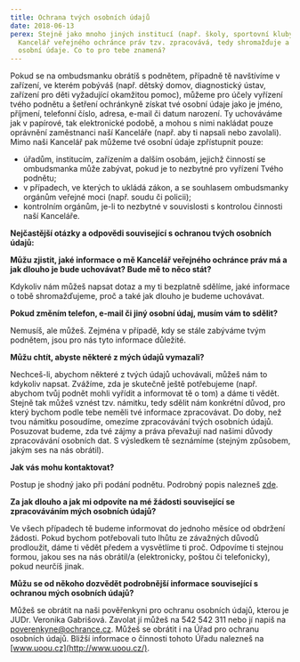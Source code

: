 ```yaml
---
title: Ochrana tvých osobních údajů
date: 2018-06-13
perex: Stejně jako mnoho jiných institucí (např. školy, sportovní kluby atp.) i
  Kancelář veřejného ochránce práv tzv. zpracovává, tedy shromažďuje a uchovává,
  osobní údaje. Co to pro tebe znamená?
---
```

Pokud se na ombudsmanku obrátíš
s podnětem, případně tě navštívíme v zařízení, ve kterém pobýváš (např.
dětský domov, diagnostický ústav, zařízení pro děti vyžadující okamžitou
pomoc), můžeme pro účely vyřízení tvého podnětu a šetření ochránkyně získat tvé
osobní údaje jako je jméno, příjmení, telefonní číslo, adresa, e-mail či datum
narození. Ty uchováváme jak v papírové, tak elektronické podobě, a mohou
s nimi nakládat pouze oprávnění zaměstnanci naší Kanceláře (např. aby ti
napsali nebo zavolali). Mimo naši Kancelář pak můžeme tvé osobní údaje
zpřístupnit pouze:

* úřadům, institucím, zařízením a dalším osobám,
  jejichž činností se ombudsmanka může zabývat, pokud je to nezbytné pro vyřízení
  Tvého podnětu;
* v případech, ve kterých to ukládá zákon, a
  se souhlasem ombudsmanky orgánům veřejné moci (např. soudu či policii);
* kontrolním orgánům, je-li to nezbytné v
  souvislosti s kontrolou činnosti naší Kanceláře.

**Nejčastější otázky a odpovědi související s ochranou tvých
osobních údajů:** 

**Můžu zjistit, jaké informace o mě
Kancelář veřejného ochránce práv má a jak dlouho je bude uchovávat? Bude mě to něco stát?** 

Kdykoliv nám můžeš napsat dotaz a
my ti bezplatně sdělíme, jaké informace o tobě shromažďujeme, proč a také jak
dlouho je budeme uchovávat.

**Pokud změním telefon, e-mail či
jiný osobní údaj, musím vám to sdělit?** 

Nemusíš, ale můžeš. Zejména
v případě, kdy se stále zabýváme tvým podnětem, jsou pro nás tyto
informace důležité.

**Můžu chtít, abyste některé
z mých údajů vymazali?** 

Nechceš-li, abychom některé
z tvých údajů uchovávali, můžeš nám to kdykoliv napsat. Zvážíme, zda je skutečně
ještě potřebujeme (např. abychom tvůj podnět mohli vyřídit a informovat tě o
tom) a dáme ti vědět. Stejně tak můžeš vznést tzv. námitku, tedy sdělit nám
konkrétní důvod, pro který bychom podle tebe neměli tvé informace zpracovávat.
Do doby, než tvou námitku posoudíme, omezíme zpracovávání tvých osobních údajů.
Posuzovat budeme, zda tvé zájmy a práva převažují nad našimi důvody
zpracovávání osobních dat. S výsledkem tě seznámíme (stejným způsobem, jakým
ses na nás obrátil).

**Jak vás mohu kontaktovat?** 

Postup je shodný jako při podání
podnětu. Podrobný popis nalezneš [zde](https://deti.ochrance.cz/kdo/jak/).

**Za jak dlouho a jak mi odpovíte
na mé žádosti související se zpracováváním mých osobních údajů?** 

Ve všech případech tě budeme
informovat do jednoho měsíce od obdržení žádosti. Pokud bychom potřebovali tuto
lhůtu ze závažných důvodů prodloužit, dáme ti vědět předem a vysvětlíme ti proč.
Odpovíme ti stejnou formou, jakou ses na nás obrátil/a (elektronicky, poštou či
telefonicky), pokud neurčíš jinak.

**Můžu se od někoho dozvědět podrobnější
informace související s ochranou mých osobních údajů?** 

Můžeš se obrátit na naši
pověřenkyni pro ochranu osobních údajů, kterou je JUDr. Veronika Gabrišová.
Zavolat jí můžeš na 542 542 311 nebo jí napiš na [poverenkyne@ochrance.cz](mailto:poverenkyne@ochrance.cz).
Můžeš se obrátit i na Úřad pro ochranu osobních údajů. Bližší informace o
činnosti tohoto Úřadu nalezneš na [www.uoou.cz](http://www.uoou.cz/).